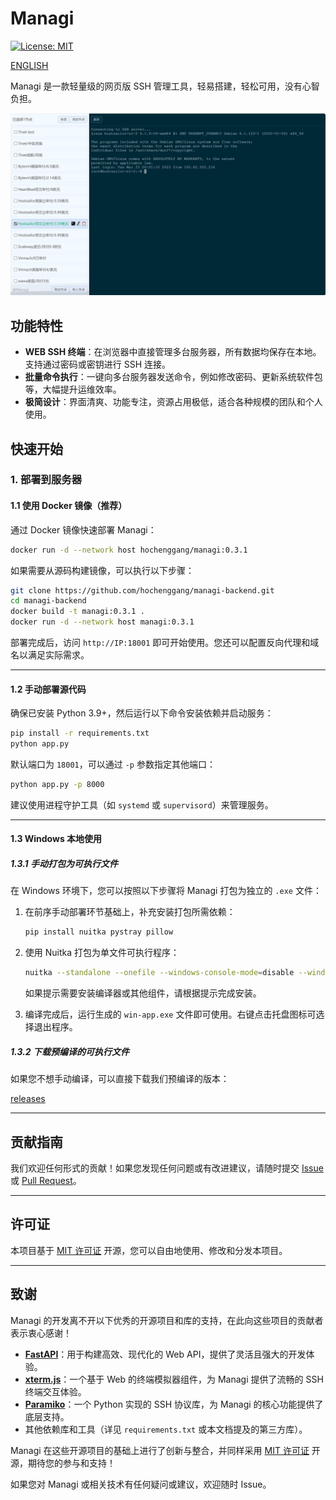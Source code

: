 # Managi 

[![License: MIT](https://img.shields.io/badge/License-MIT-blue.svg)](https://opensource.org/licenses/MIT)

[ENGLISH](./README-en.md)

Managi 是一款轻量级的网页版 SSH 管理工具，轻易搭建，轻松可用，没有心智负担。


![预览图](https://raw.githubusercontent.com/hochenggang/managi-backend/refs/heads/main/docs/previews/xterm.jpg)


## 功能特性

- **WEB SSH 终端**：在浏览器中直接管理多台服务器，所有数据均保存在本地。支持通过密码或密钥进行 SSH 连接。
- **批量命令执行**：一键向多台服务器发送命令，例如修改密码、更新系统软件包等，大幅提升运维效率。
- **极简设计**：界面清爽、功能专注，资源占用极低，适合各种规模的团队和个人使用。


## 快速开始

### 1. 部署到服务器

#### 1.1 使用 Docker 镜像（推荐）

通过 Docker 镜像快速部署 Managi：

```bash
docker run -d --network host hochenggang/managi:0.3.1
```

如果需要从源码构建镜像，可以执行以下步骤：

```bash
git clone https://github.com/hochenggang/managi-backend.git
cd managi-backend
docker build -t managi:0.3.1 .
docker run -d --network host managi:0.3.1
```

部署完成后，访问 `http://IP:18001` 即可开始使用。您还可以配置反向代理和域名以满足实际需求。

---

#### 1.2 手动部署源代码

确保已安装 Python 3.9+，然后运行以下命令安装依赖并启动服务：

```bash
pip install -r requirements.txt
python app.py
```

默认端口为 `18001`，可以通过 `-p` 参数指定其他端口：

```bash
python app.py -p 8000
```

建议使用进程守护工具（如 `systemd` 或 `supervisord`）来管理服务。

---

#### 1.3 Windows 本地使用

##### 1.3.1 手动打包为可执行文件

在 Windows 环境下，您可以按照以下步骤将 Managi 打包为独立的 `.exe` 文件：

1. 在前序手动部署环节基础上，补充安装打包所需依赖：
   ```bash
   pip install nuitka pystray pillow
   ```

2. 使用 Nuitka 打包为单文件可执行程序：
   ```bash
   nuitka --standalone --onefile --windows-console-mode=disable --windows-icon-from-ico=icon.ico --include-package=PIL --include-package=uvicorn --include-package=fastapi --include-package=pystray --include-data-file=index.html=index.html --include-data-file=icon.ico=icon.ico win-app.py
   ```

   如果提示需要安装编译器或其他组件，请根据提示完成安装。

3. 编译完成后，运行生成的 `win-app.exe` 文件即可使用。右键点击托盘图标可选择退出程序。

##### 1.3.2 下载预编译的可执行文件

如果您不想手动编译，可以直接下载我们预编译的版本：

[releases](https://github.com/hochenggang/managi-backend/releases/)

---

## 贡献指南

我们欢迎任何形式的贡献！如果您发现任何问题或有改进建议，请随时提交 [Issue](https://github.com/hochenggang/managi-backend/issues) 或 [Pull Request](https://github.com/hochenggang/managi-backend/pulls)。

---

## 许可证

本项目基于 [MIT 许可证](LICENSE) 开源，您可以自由地使用、修改和分发本项目。

---

## 致谢

Managi 的开发离不开以下优秀的开源项目和库的支持，在此向这些项目的贡献者表示衷心感谢！

- **[FastAPI](https://fastapi.tiangolo.com/)**：用于构建高效、现代化的 Web API，提供了灵活且强大的开发体验。
- **[xterm.js](https://xtermjs.org/)**：一个基于 Web 的终端模拟器组件，为 Managi 提供了流畅的 SSH 终端交互体验。
- **[Paramiko](https://www.paramiko.org/)**：一个 Python 实现的 SSH 协议库，为 Managi 的核心功能提供了底层支持。
- 其他依赖库和工具（详见 `requirements.txt` 或本文档提及的第三方库）。

Managi 在这些开源项目的基础上进行了创新与整合，并同样采用 [MIT 许可证](LICENSE) 开源，期待您的参与和支持！

如果您对 Managi 或相关技术有任何疑问或建议，欢迎随时 Issue。
